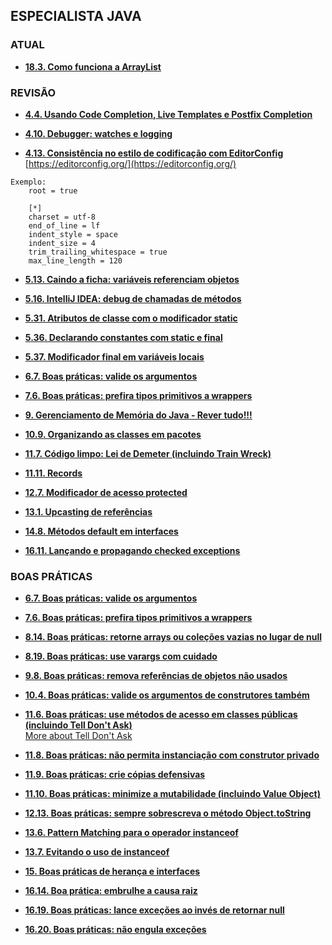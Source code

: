 ## ESPECIALISTA JAVA

### ATUAL

- [**18.3. Como funciona a ArrayList**](https://app.algaworks.com/aulas/4673/como-funciona-a-arraylist)

### REVISÃO

- [**4.4. Usando Code Completion, Live Templates e Postfix Completion**](https://app.algaworks.com/aulas/4336/usando-code-completion-live-templates-e-postfix-completion)


- [**4.10. Debugger: watches e logging**](https://app.algaworks.com/aulas/4342/debugger-watches-e-logging)


- [**4.13. Consistência no estilo de codificação com EditorConfig**](https://app.algaworks.com/aulas/4345/consistencia-no-estilo-de-codificacao-com-editorconfig)
[https://editorconfig.org/](https://editorconfig.org/)

```plaintext
Exemplo:
    root = true

    [*]
    charset = utf-8
    end_of_line = lf
    indent_style = space
    indent_size = 4
    trim_trailing_whitespace = true
    max_line_length = 120
```

- [**5.13. Caindo a ficha: variáveis referenciam objetos**](https://app.algaworks.com/aulas/4359/caindo-a-ficha-variaveis-referenciam-objetos)


- [**5.16. IntelliJ IDEA: debug de chamadas de métodos**](https://app.algaworks.com/aulas/4362/intellij-idea-debug-de-chamadas-de-metodos)


- [**5.31. Atributos de classe com o modificador static**](https://app.algaworks.com/aulas/4377/atributos-de-classe-com-o-modificador-static)


- [**5.36. Declarando constantes com static e final**](https://app.algaworks.com/aulas/4382/declarando-constantes-com-static-e-final)


- [**5.37. Modificador final em variáveis locais**](https://app.algaworks.com/aulas/4383/modificador-final-em-variaveis-locais)


- [**6.7. Boas práticas: valide os argumentos**](https://app.algaworks.com/aulas/4431/boas-praticas-valide-os-argumentos)


- [**7.6. Boas práticas: prefira tipos primitivos a wrappers**](https://app.algaworks.com/aulas/4437/boas-praticas-prefira-tipos-primitivos-a-wrappers)


- [**9. Gerenciamento de Memória do Java - Rever tudo!!!**](https://app.algaworks.com/aulas/4479/estrutura-da-memoria-da-jvm)


- [**10.9. Organizando as classes em pacotes**](https://app.algaworks.com/aulas/4495/organizando-as-classes-em-pacotes)


- [**11.7. Código limpo: Lei de Demeter (incluindo Train Wreck)**](https://app.algaworks.com/aulas/4510/codigo-limpo-lei-de-demeter-incluindo-train-wreck)


- [**11.11. Records**](https://app.algaworks.com/aulas/4514/records)


- [**12.7. Modificador de acesso protected**](https://app.algaworks.com/aulas/4522/modificador-de-acesso-protected)


- [**13.1. Upcasting de referências**](https://app.algaworks.com/aulas/4533/upcasting-de-referencias)


- [**14.8. Métodos default em interfaces**](https://app.algaworks.com/aulas/4551/metodos-default-em-interfaces)


- [**16.11. Lançando e propagando checked exceptions**](https://app.algaworks.com/aulas/4653/lancando-e-propagando-checked-exceptions)


### BOAS PRÁTICAS

- [**6.7. Boas práticas: valide os argumentos**](https://app.algaworks.com/aulas/4431/boas-praticas-valide-os-argumentos)


- [**7.6. Boas práticas: prefira tipos primitivos a wrappers**](https://app.algaworks.com/aulas/4437/boas-praticas-prefira-tipos-primitivos-a-wrappers)


- [**8.14. Boas práticas: retorne arrays ou coleções vazias no lugar de null**](https://app.algaworks.com/aulas/4472/boas-praticas-retorne-arrays-ou-colecoes-vazias-no-lugar-de-null)


- [**8.19. Boas práticas: use varargs com cuidado**](https://app.algaworks.com/aulas/4477/boas-praticas-use-varargs-com-cuidado)


- [**9.8. Boas práticas: remova referências de objetos não usados**](https://app.algaworks.com/aulas/4486/boas-praticas-remova-referencias-de-objetos-nao-usados)


- [**10.4. Boas práticas: valide os argumentos de construtores também**](https://app.algaworks.com/aulas/4490/boas-praticas-valide-os-argumentos-de-construtores-tambem)


- [**11.6. Boas práticas: use métodos de acesso em classes públicas (incluindo Tell Don't Ask)**](https://app.algaworks.com/aulas/4509/boas-praticas-use-metodos-de-acesso-em-classes-publicas-incluindo-tell-dont-ask)  
  [More about Tell Don't Ask](https://martinfowler.com/bliki/TellDontAsk.html)


- [**11.8. Boas práticas: não permita instanciação com construtor privado**](https://app.algaworks.com/aulas/4511/boas-praticas-nao-permita-instanciacao-com-construtor-privado)


- [**11.9. Boas práticas: crie cópias defensivas**](https://app.algaworks.com/aulas/4512/boas-praticas-crie-copias-defensivas)


- [**11.10. Boas práticas: minimize a mutabilidade (incluindo Value Object)**](https://app.algaworks.com/aulas/4513/boas-praticas-minimize-a-mutabilidade-incluindo-value-object)


- [**12.13. Boas práticas: sempre sobrescreva o método Object.toString**](https://app.algaworks.com/aulas/4528/boas-praticas-sempre-sobrescreva-o-metodo-objecttostring)


- [**13.6. Pattern Matching para o operador instanceof**](https://app.algaworks.com/aulas/4538/pattern-matching-para-o-operador-instanceof)


- [**13.7. Evitando o uso de instanceof**](https://app.algaworks.com/aulas/4539/evitando-o-uso-de-instanceof)


- [**15. Boas práticas de herança e interfaces**](https://app.algaworks.com/aulas/4559/rigidez-do-codigo-com-heranca)


- [**16.14. Boa prática: embrulhe a causa raiz**](https://app.algaworks.com/aulas/4656/boa-pratica-embrulhe-a-causa-raiz)


- [**16.19. Boas práticas: lance exceções ao invés de retornar null**](https://app.algaworks.com/aulas/4661/boas-praticas-lance-excecoes-ao-inves-de-retornar-null)


- [**16.20. Boas práticas: não engula exceções**](https://app.algaworks.com/aulas/4662/boas-praticas-nao-engula-excecoes)


